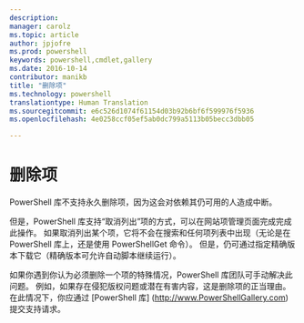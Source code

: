 ```yaml
---
description: 
manager: carolz
ms.topic: article
author: jpjofre
ms.prod: powershell
keywords: powershell,cmdlet,gallery
ms.date: 2016-10-14
contributor: manikb
title: "删除项"
ms.technology: powershell
translationtype: Human Translation
ms.sourcegitcommit: e6c526d1074f61154d03b92b6bf6f599976f5936
ms.openlocfilehash: 4e0258ccf05ef5ab0dc799a5113b05becc3dbb05

---
```



# 删除项

PowerShell 库不支持永久删除项，因为这会对依赖其仍可用的人造成中断。

但是，PowerShell 库支持“取消列出”项的方式，可以在网站项管理页面完成完成此操作。 如果取消列出某个项，它将不会在搜索和任何项列表中出现（无论是在 PowerShell 库上，还是使用 PowerShellGet 命令）。 但是，仍可通过指定精确版本下载它（精确版本可允许自动脚本继续运行）。

如果你遇到你认为必须删除一个项的特殊情况，PowerShell 库团队可手动解决此问题。 例如，如果存在侵犯版权问题或潜在有害内容，这是删除项的正当理由。 在此情况下，你应通过 [PowerShell 库] (http://www.PowerShellGallery.com) 提交支持请求。




<!--HONumber=Oct16_HO2-->


